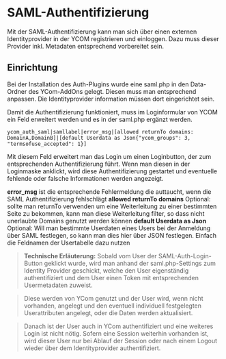 # SAML-Authentifizierung

Mit der SAML-Authentifizierung kann man sich über einen externen Identityprovider in der YCOM registrieren und einloggen.
Dazu muss dieser Provider inkl. Metadaten entsprechend vorbereitet sein.

## Einrichtung

Bei der Installation des Auth-Plugins wurde eine saml.php in den Data-Ordner des YCom-AddOns gelegt. Diesen muss man entsprechend anpassen. Die Identityprovider information müssen dort eingerichtet sein.

Damit die Authentifizierung funktioniert, muss im Loginformular von YCOM ein Feld erweitert werden und es in der saml.php ergänzt werden.

```
ycom_auth_saml|samllabel|error_msg|[allowed returnTo domains: DomainA,DomainB]|[default Userdata as Json{"ycom_groups": 3, "termsofuse_accepted": 1}]
```

Mit diesem Feld erweitert man das Login um einen Loginbutton, der zum entsprechenden Authentifizierung führt. Wenn man diesen in der Loginmaske anklickt, wird diese Authentifizierung gestartet und eventuelle fehlende oder falsche Informationen werden angezeigt.

**error_msg** ist die entsprechende Fehlermeldung die auttaucht, wenn die SAML Authentifizierung fehlschlägt
**allowed returnTo domains** Optional: sollte man returnTo verwenden um eine Weiterleitung zu einer bestimmten Seite zu bekommen, kann man diese Weiterleitung filter, so dass nicht unerlaubte Domains genutzt werden können
**default Userdata as Json** Optional: Will man bestimmte Userdaten eines Users bei der Anmeldung über SAML festlegen, so kann man dies hier über JSON festlegen. Einfach die Feldnamen der Usertabelle dazu nutzen

> **Technische Erläuterung:** Sobald vom User der SAML-Auth-Login-Button geklickt wurde, wird man anhand der saml.php-Settings zum Identity Provider geschickt, welche den User eigenständig authentifiziert und dem User einen Token mit entsprechenden Usermetadaten zuweist. 

> Diese werden von YCom genutzt und der User wird, wenn nicht vorhanden, angelegt und den eventuell individuell festgelegten Userattributen angelegt, oder die Daten werden aktualisiert.

> Danach ist der User auch in YCom authentifiziert und eine weiteres Login ist nicht nötig. Sofern eine Session weiterhin vorhanden ist, wird dieser User nur bei Ablauf der Session oder nach einem Logout wieder über dem Identityprovider authentifiziert.
